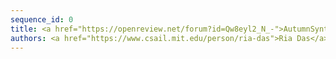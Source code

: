 ```yaml
---
sequence_id: 0
title: <a href="https://openreview.net/forum?id=Qw8eyl2_N_-">AutumnSynth&#58; Synthesis of Reactive Programs with Structured Latent State</a>
authors: <a href="https://www.csail.mit.edu/person/ria-das">Ria Das</a>, <a href="http://web.mit.edu/cocosci/josh.html">Joshua B. Tenenbaum</a>, <a href="https://people.csail.mit.edu/asolar/">Armando Solar-Lezama</a>, <a href="http://www.zenna.org/">Zenna Tavares</a>
---
```

